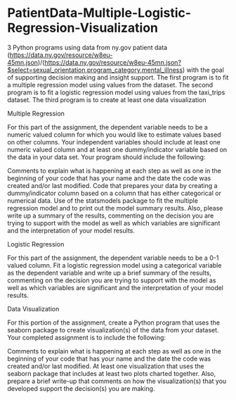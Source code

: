 # PatientData-Multiple-Logistic-Regression-Visualization
3 Python programs using data from ny.gov patient data (https://data.ny.gov/resource/w8eu-45mn.json)/(https://data.ny.gov/resource/w8eu-45mn.json?$select=sexual_orientation,program_category,mental_illness) with the goal of supporting decision making and insight support.  The first program is to fit a multiple regression model using values from the dataset.  The second program is to fit a logistic regression model using values from the taxi_trips dataset.  The third program is to create at least one data visualization

Multiple Regression

For this part of the assignment, the dependent variable needs to be a numeric valued column for which you would like to estimate values based on other columns.  Your independent variables should include at least one numeric valued column and at least one dummy/indicator variable based on the data in your data set.  Your program should include the following:

Comments to explain what is happening at each step as well as one in the beginning of your code that has your name and the date the code was created and/or last modified.
Code that prepares your data by creating a dummy/indicator column based on a column that has either categorical or numerical data.
Use of the statsmodels package to fit the multiple regression model and to print out the model summary results.
Also, please write up a summary of the results, commenting on the decision you are trying to support with the model as well as which variables are significant and the interpretation of your model results.

Logistic Regression

For this part of the assignment, the dependent variable needs to be a 0-1 valued column.  Fit a logistic regression model using a categorical variable as the dependent variable and write up a brief summary of the results, commenting on the decision you are trying to support with the model as well as which variables are significant and the interpretation of your model results.

Data Visualization

For this portion of the assignment, create a Python program that uses the seaborn package to create visualization(s) of the data from your dataset.  Your completed assignment is to include the following: 

Comments to explain what is happening at each step as well as one in the beginning of your code that has your name and the date the code was created and/or last modified.
At least one visualization that uses the seaborn package that includes at least two plots charted together.
Also, prepare a brief write-up that comments on how the visualization(s) that you developed support the decision(s) you are making.
